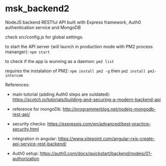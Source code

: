 # msk_backend2
NodeJS backend RESTful API built with Express framework, Auth0 authentication service and MongoDB

check src/config.js for global settings.

to start the API server (will launch in production mode with PM2 process mananger):
```npm start```

to check if the app is wunning as a daemon:
```pm2 list```

requires the instalation of PM2:
```npm install pm2 -g```
then 
```pm2 install pm2-intercom```

References:
- main tutorial (adding Auth0 steps are outdated):
https://scotch.io/tutorials/building-and-securing-a-modern-backend-api

- reference for mongoDb:
http://programmerblog.net/nodejs-mongodb-rest-api/

- security checks:
https://expressjs.com/en/advanced/best-practice-security.html

- integration in angular:
https://www.sitepoint.com/angular-rxjs-create-api-service-rest-backend/

- Auth0 setup:
https://auth0.com/docs/quickstart/backend/nodejs/01-authorization